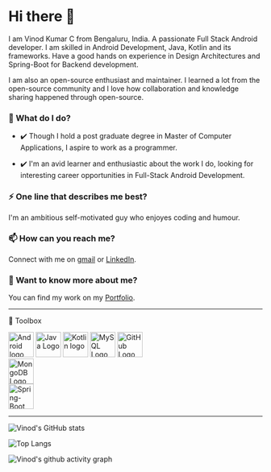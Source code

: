 # Hi there 👋
I am Vinod Kumar C from Bengaluru, India. A passionate Full Stack Android developer.
I am skilled in Android Development, Java, Kotlin and its frameworks. 
Have a good hands on experience in Design Architectures and Spring-Boot for Backend development.

I am also an open-source enthusiast and maintainer. I learned a lot from the open-source community and I love how collaboration and knowledge sharing happened through open-source.

### 🌱 What do I do?
- ✔️ Though I hold a post graduate degree in Master of Computer Applications, I aspire to work as a programmer.

- ✔️ I'm an avid learner and enthusiastic about the work I do, looking for interesting career opportunities in Full-Stack Android Development. 


### ⚡ One line that describes me best? 
I'm an ambitious self-motivated guy who enjoyes coding and humour.

### 📫 How can you reach me?
Connect with me on [gmail](vinod568312@gmail.com) or [LinkedIn](https://www.linkedin.com/in/vinod-kumar-c-29b30b150/).

### 💬 Want to know more about me?
You can find my work on my [Portfolio](https://vinu5683.github.io/vinodkumar/).
</ul>


---
🧰 Toolbox
 
<img src="https://cdn.worldvectorlogo.com/logos/android-logomark.svg" alt="Android logo" width="50" height="50"/>            <img src="https://cdn.worldvectorlogo.com/logos/java-4.svg" alt="Java Logo" width="50" height="50"/>       <img src="https://cdn.worldvectorlogo.com/logos/kotlin-2.svg" alt="Kotlin logo" width="50" height="50"/>        <img src="https://cdn.worldvectorlogo.com/logos/mysql-5.svg" alt="MySQL Logo" width="50" height="50"/>       <img src="https://cdn.worldvectorlogo.com/logos/git-icon.svg" alt="GitHub Logo" width="50" height="50"/>   
<img src="https://cdn.iconscout.com/icon/free/png-512/mongodb-5-1175140.png" alt="MongoDB Logo" width="50" height="50"/>  
<img src="https://bgasparotto.com/wp-content/uploads/2017/12/spring-boot-logo.png" alt="Spring-Boot Logo" width="50" height="50"/>    

---



![Vinod's GitHub stats](https://github-readme-stats.vercel.app/api?username=vinu5683&show_icons=true&theme=radical)

![Top Langs](https://github-readme-stats.vercel.app/api/top-langs/?username=vinu5683&layout=compact&theme=radical)


![Vinod's github activity graph](https://activity-graph.herokuapp.com/graph?username=vinu5683&theme=dracula)
